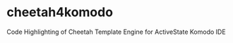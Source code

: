 cheetah4komodo
==============

Code Highlighting of Cheetah Template Engine for ActiveState Komodo IDE